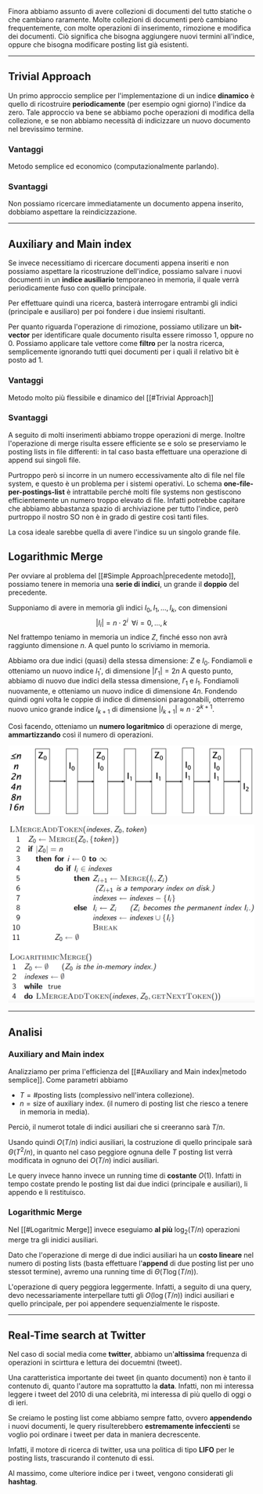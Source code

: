 Finora abbiamo assunto di avere collezioni di documenti del tutto statiche o che cambiano raramente.
Molte collezioni di documenti però cambiano frequentemente, con molte operazioni di inserimento, rimozione e modifica dei documenti.
Ciò significa che bisogna aggiungere nuovi termini all'indice, oppure che bisogna modificare posting list già esistenti.

-------
## Trivial Approach
Un primo approccio semplice per l'implementazione di un indice **dinamico** è quello di ricostruire **periodicamente** (per esempio ogni giorno) l'indice da zero.
Tale approccio va bene se abbiamo poche operazioni di modifica della collezione, e se non abbiamo necessità di indicizzare un nuovo documento nel brevissimo termine.

### Vantaggi
Metodo semplice ed economico (computazionalmente parlando).

### Svantaggi 
Non possiamo ricercare immediatamente un documento appena inserito, dobbiamo aspettare la reindicizzazione.

------
## Auxiliary and Main index
Se invece necessitiamo di ricercare documenti appena inseriti e non possiamo aspettare la ricostruzione dell'indice, possiamo salvare i nuovi documenti in un **indice ausiliario** temporaneo in memoria, il quale verrà periodicamente fuso con quello principale.

Per effettuare quindi una ricerca, basterà interrogare entrambi gli indici (principale e ausiliaro) per poi fondere i due insiemi risultanti.

Per quanto riguarda l'operazione di rimozione, possiamo utilizare un **bit-vector** per identificare quale documento risulta essere rimosso 1, oppure no 0.
Possiamo applicare tale vettore come **filtro** per la nostra ricerca, semplicemente ignorando tutti quei documenti per i quali il relativo bit è posto ad 1.

### Vantaggi
Metodo molto più flessibile e dinamico del [[#Trivial Approach]]

### Svantaggi
A seguito di molti inserimenti abbiamo troppe operazioni di merge.
Inoltre l'operazione di merge risulta essere efficiente se e solo se preserviamo le posting lists in file differenti: in tal caso basta effettuare una operazione di append sui singoli file.

Purtroppo però si incorre in un numero eccessivamente alto di file nel file system, e questo è un problema per i sistemi operativi.
Lo schema **one-file-per-postings-list** è intrattabile perché molti file systems non gestiscono efficientemente un numero troppo elevato di file.
Infatti potrebbe capitare che abbiamo abbastanza spazio di archiviazione per tutto l'indice, però purtroppo il nostro SO non è in grado di gestire così tanti files.

La cosa ideale sarebbe quella di avere l'indice su un singolo grande file.

## Logarithmic Merge
Per ovviare al problema del [[#Simple Approach|precedente metodo]], possiamo tenere in memoria una **serie di indici**, un grande il **doppio** del precedente.

Supponiamo di avere in memoria gli indici $I_0, I_1, ..., I_k$, con dimensioni $$\vert I_i \vert = n \cdot 2^i \;\; \forall i = 0, ..., k$$
Nel frattempo teniamo in memoria un indice $Z$, finché esso non avrà raggiunto dimensione $n$.
A quel punto lo scriviamo in memoria.

Abbiamo ora due indici (quasi) della stessa dimensione: $Z$ e $I_0$.
Fondiamoli e otteniamo un nuovo indice $I_1'$, di dimensione $\vert I'_1 \vert = 2n$
A questo punto, abbiamo di nuovo due indici della stessa dimensione, $I'_1$ e $I_1$.
Fondiamoli nuovamente, e otteniamo un nuovo indice di dimensione $4n$.
Fondendo quindi ogni volta le coppie di indice di dimensioni paragonabili, otterremo nuovo unico grande indice $I_{k+1}$ di dimensione $\vert I_{k+1} \vert \approx n \cdot 2^{k+1}$.

Così facendo, otteniamo un **numero logaritmico** di operazione di merge, **ammartizzando** così il numero di operazioni.

![](./img/IR_dynamic_index_1.png)

![](./img/IR_dynamic_index_2.png)

------
## Analisi

### Auxiliary and Main index
Analizziamo per prima l'efficienza del [[#Auxiliary and Main index|metodo semplice]].
Come parametri abbiamo
- $T = \text{\# posting lists}$ (complessivo nell'intera collezione).
- $n = \text{size of auxiliary index}$. (il numero di posting list che riesco a tenere in memoria in media).

Perciò, il numerot totale di indici ausiliari che si creeranno sarà $T/n$.

Usando quindi $O(T/n)$ indici ausiliari, la costruzione di quello principale sarà $\Theta(T^2/n)$, in quanto nel caso peggiore ognuna delle $T$ posting list verrà modificata in ognuno dei $O(T/n)$ indici ausiliari.

Le query invece hanno invece un running time di **costante** $O(1)$.
Infatti in tempo costate prendo le posting list dai due indici (principale e ausiliari), li appendo e li restituisco.

### Logarithmic Merge
Nel [[#Logaritmic Merge]] invece eseguiamo **al più** $\log_2{(T/n)}$ operazioni merge tra gli inidici ausiliari.

Dato che l'operazione di merge di due indici ausiliari ha un **costo lineare** nel numero  di posting lists (basta effettuare l'**append** di due posting list per uno stessot termine), avremo una running time di $\Theta(T\log{(T/n)})$.

L'operazione di query peggiora leggermente.
Infatti, a seguito di una query, devo necessariamente interpellare tutti gli $O(\log{(T/n)})$ indici ausiliari e quello principale, per poi appendere sequenzialmente le risposte.

-----
## Real-Time search at Twitter
Nel caso di social media come **twitter**, abbiamo un'**altissima** frequenza di operazioni in scirttura e lettura dei docuemtni (tweet).

Una caratteristica importante dei tweet (in quanto documenti) non è tanto il contenuto di, quanto l'autore ma soprattutto la **data**.
Infatti, non mi interessa leggere i tweet del 2010 di una celebrità, mi interessa di più quello di oggi o di ieri.

Se creiamo le posting list come abbiamo sempre fatto, ovvero **appendendo** i nuovi documenti, le query risulterebbero **estremamente infeccienti** se voglio poi ordinare i tweet per data in maniera decrescente.

Infatti, il motore di ricerca di twitter, usa una politica di tipo **LIFO** per le posting lists, trascurando il contenuto di essi.

Al massimo, come ulteriore indice per i tweet, vengono considerati gli **hashtag**.
